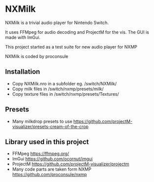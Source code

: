 NXMilk
======

NXMilk is a trivial audio player for Nintendo Switch.

It uses FFMpeg for audio decoding and ProjectM for the vis.
The GUI is made with ImGui.

This project started as a test suite for new audio player for NXMP

NXMilk is coded by proconsule

Installation 
----
- Copy NXMilk.nro in a subfolder eg. /switch/NXMilk/
- Copy milk files in /switch/nxmp/presets/milk/
- Copy texture files in /switch/nxmp/presets/Textures/

Presets
----
- Many milkdrop presets to use https://github.com/projectM-visualizer/presets-cream-of-the-crop

Library used in this project
-----
- FFMpeg https://ffmpeg.org/
- ImGui https://github.com/ocornut/imgui
- ProjectM https://github.com/projectM-visualizer/projectm
- Many code parts are taken form NXMP https://github.com/proconsule/nxmp




